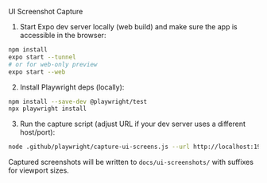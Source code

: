 UI Screenshot Capture

1) Start Expo dev server locally (web build) and make sure the app is accessible in the browser:

```bash
npm install
expo start --tunnel
# or for web-only preview
expo start --web
```

2) Install Playwright deps (locally):

```bash
npm install --save-dev @playwright/test
npx playwright install
```

3) Run the capture script (adjust URL if your dev server uses a different host/port):

```bash
node .github/playwright/capture-ui-screens.js --url http://localhost:19006
```

Captured screenshots will be written to `docs/ui-screenshots/` with suffixes for viewport sizes.

